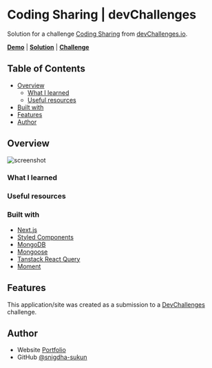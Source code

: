 <!-- Please update value in the {}  -->

# Coding Sharing | devChallenges

   Solution for a challenge [Coding Sharing](https://devchallenges.io/challenge/unsplash-collection) from [devChallenges.io](http://devchallenges.io).

  **[Demo](add-link)**
  |
  **[Solution](add-link)**
  |
  **[Challenge](https://devchallenges.io/challenge/unsplash-collection)**

<!-- TABLE OF CONTENTS -->

## Table of Contents

- [Overview](#overview)
  - [What I learned](#what-i-learned)
  - [Useful resources](#useful-resources)
- [Built with](#built-with)
- [Features](#features)
- [Author](#author)

<!-- OVERVIEW -->

## Overview

![screenshot](https://user-images.githubusercontent.com/16707738/92399059-5716eb00-f132-11ea-8b14-bcacdc8ec97b.png)

<!--
Introduce your projects by taking a screenshot or a gif. Try to tell visitors a story about your project by answering:

- What have you learned/improved?
- Your wisdom? :)
-->

### What I learned

<!-- Use this section to recap over some of your major learnings while working through this project. Writing these out and providing code samples of areas you want to highlight is a great way to reinforce your own knowledge. -->

### Useful resources

<!--
- [Example resource 1](https://www.example.com) - This helped me for XYZ reason. I really liked this pattern and will use it going forward.
- [Example resource 2](https://www.example.com) - This is an amazing article which helped me finally understand XYZ. I'd recommend it to anyone still learning this concept.
-->

### Built with

<!-- This section should list any major frameworks that you built your project using. Here are a few examples.-->

- [Next.js](https://nextjs.org/)
- [Styled Components](https://styled-components.com/)
- [MongoDB](https://www.mongodb.com/)
- [Mongoose](https://mongoosejs.com/)
- [Tanstack React Query](https://tanstack.com/query/latest)
- [Moment](https://momentjs.com/)

## Features

<!-- List the features of your application or follow the template. Don't share the figma file here :) -->

This application/site was created as a submission to a [DevChallenges](https://devchallenges.io/challenges-dashboard) challenge.

## Author

- Website [Portfolio](https://snigdha-sukun-portfolio.vercel.app)
- GitHub [@snigdha-sukun](https://github.com/snigdha-sukun)
